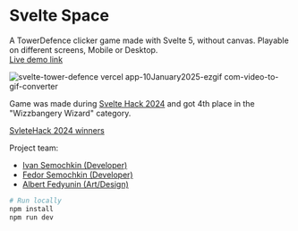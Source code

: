# Svelte Space

A TowerDefence clicker game made with Svelte 5, without canvas. Playable on different screens, Mobile or Desktop.  
[Live demo link](https://svelte-tower-defence.vercel.app/)  

![svelte-tower-defence vercel app-10January2025-ezgif com-video-to-gif-converter](https://github.com/user-attachments/assets/3083899b-50a0-482d-9878-f2bb880ccb9a)


Game was made during [Svelte Hack 2024](https://hack.sveltesociety.dev/2024) and got 4th place in the "Wizzbangery Wizard" category. 

[SvleteHack 2024 winners](https://hack.sveltesociety.dev/2024/winners)  

Project team:

- [Ivan Semochkin (Developer)](https://github.com/baterson)
- [Fedor Semochkin (Developer)](https://github.com/Fedorse)
- [Albert Fedyunin (Art/Design)](https://artstation.com/kunglaohat)

```bash
# Run locally
npm install
npm run dev
```
